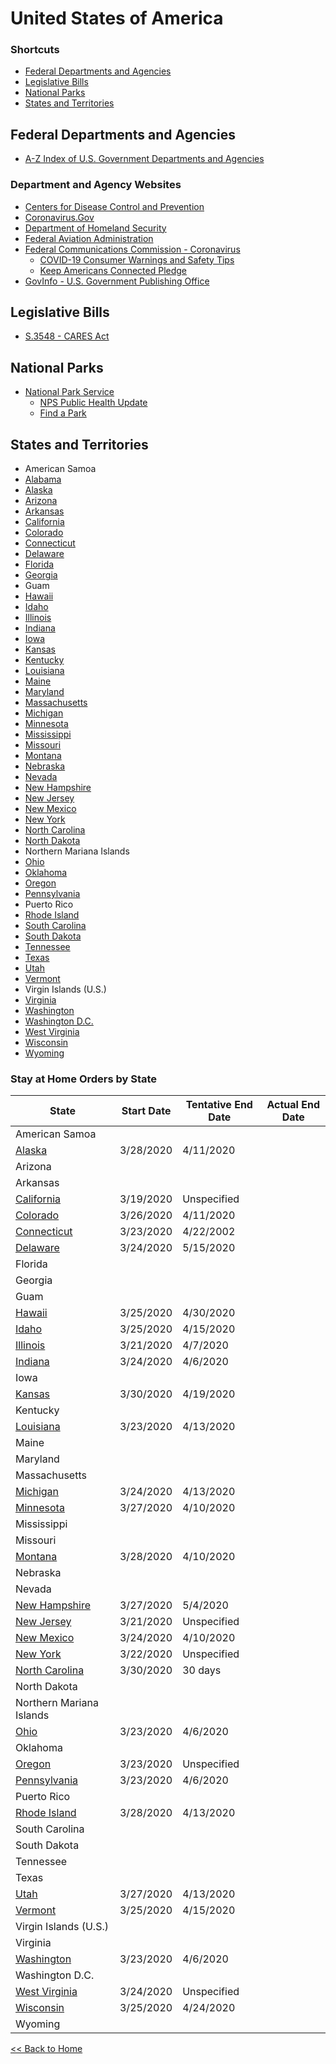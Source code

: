 # United States of America

### Shortcuts

* [Federal Departments and Agencies](README.md#federal-departments-and-agencies)
* [Legislative Bills](README.md#legislative-bills)
* [National Parks](README.md#national-parks)
* [States and Territories](README.md#states-and-territories)

## Federal Departments and Agencies

* [A-Z Index of U.S. Government Departments and Agencies](https://www.usa.gov/federal-agencies)

### Department and Agency Websites

* [Centers for Disease Control and Prevention](https://www.cdc.gov/)
* [Coronavirus.Gov](https://www.coronavirus.gov/)
* [Department of Homeland Security](https://www.dhs.gov/)
* [Federal Aviation Administration](https://www.faa.gov/)
* [Federal Communications Commission - Coronavirus](https://www.fcc.gov/coronavirus)
  * [COVID-19 Consumer Warnings and Safety Tips](https://www.fcc.gov/covid-scams)
  * [Keep Americans Connected Pledge](https://www.fcc.gov/keep-americans-connected)
* [GovInfo - U.S. Government Publishing Office](https://www.govinfo.gov/features/coronavirus)

## Legislative Bills

* [S.3548 - CARES Act](https://www.congress.gov/bill/116th-congress/senate-bill/3548)

## National Parks

* [National Park Service](https://www.nps.gov/)
  * [NPS Public Health Update](https://www.nps.gov/aboutus/news/public-health-update.htm)
  * [Find a Park](https://www.nps.gov/findapark/index.htm)

## States and Territories

* American Samoa
* [Alabama](alabama.md)
* [Alaska](alaska.md)
* [Arizona](arizona.md)
* [Arkansas](arkansas.md)
* [California](california.md)
* [Colorado](colorado.md)
* [Connecticut](connecticut.md)
* [Delaware](delaware.md)
* [Florida](florida.md)
* [Georgia](georgia.md)
* Guam
* [Hawaii](hawaii.md)
* [Idaho](idaho.md)
* [Illinois](illinois.md)
* [Indiana](indiana.md)
* [Iowa](iowa.md)
* [Kansas](kansas.md)
* [Kentucky](kentucky.md)
* [Louisiana](louisiana.md)
* [Maine](maine.md)
* [Maryland](maryland.md)
* [Massachusetts](massachusetts.md)
* [Michigan](michigan.md)
* [Minnesota](minnesota.md)
* [Mississippi](mississippi.md)
* [Missouri](missouri.md)
* [Montana](montana.md)
* [Nebraska](nebraska.md)
* [Nevada](nevada.md)
* [New Hampshire](new-hampshire.md)
* [New Jersey](new-jersey.md)
* [New Mexico](new-mexico.md)
* [New York](new-york.md)
* [North Carolina](north-carolina.md)
* [North Dakota](north-dakota.md)
* Northern Mariana Islands
* [Ohio](ohio.md)
* [Oklahoma](oklahoma.md)
* [Oregon](oregon.md)
* [Pennsylvania](pennsylvania.md)
* Puerto Rico
* [Rhode Island](rhode-island.md)
* [South Carolina](south-carolina.md)
* [South Dakota](south-dakota.md)
* [Tennessee](tennessee.md)
* [Texas](texas.md)
* [Utah](utah.md)
* [Vermont](vermont.md)
* Virgin Islands (U.S.)
* [Virginia](virginia.md)
* [Washington](washington.md)
* [Washington D.C.](washington-dc.md)
* [West Virginia](west-virginia.md)
* [Wisconsin](wisconsin.md)
* [Wyoming](wyoming.md)

### Stay at Home Orders by State

| State | Start Date | Tentative End Date | Actual End Date |
|---|---|---|---|
| American Samoa | | | |
| [Alaska](https://gov.alaska.gov/home/covid19-healthmandates/) | 3/28/2020 | 4/11/2020 | |
| Arizona | | | |
| Arkansas | | | |
| [California](https://covid19.ca.gov/img/Executive-Order-N-33-20.pdf) | 3/19/2020 | Unspecified | |
| [Colorado](https://drive.google.com/file/d/1O1EDCY6-A6QBKxzDImCSF8bBBdOOI3Km/view) | 3/26/2020 | 4/11/2020 | |
| [Connecticut](https://portal.ct.gov/-/media/Office-of-the-Governor/Executive-Orders/Lamont-Executive-Orders/Executive-Order-No-7H.pdf?la=en) | 3/23/2020 | 4/22/2002 | |
| [Delaware](https://news.delaware.gov/2020/03/22/governor-carney-issues-stay-at-home-order-for-delawareans/) | 3/24/2020 | 5/15/2020 | |
| Florida | | | |
| Georgia | | | |
| Guam | | | |
| [Hawaii](https://hawaiicovid19.com/wp-content/uploads/2020/03/2003162-ATG_Third-Supplementary-Proclamation-for-COVID-19-signed-12.pdf) | 3/25/2020 | 4/30/2020 | |
| [Idaho](https://coronavirus.idaho.gov/wp-content/uploads/sites/127/2020/03/statewide-stay-home-order_032520.pdf) | 3/25/2020 | 4/15/2020 | |
| [Illinois](https://www2.illinois.gov/IISNews/21288-Gov._Pritzker_Stay_at_Home_Order.pdf) | 3/21/2020 | 4/7/2020 | |
| [Indiana](https://www.in.gov/gov/files/Executive_Order_20-08_Stay_at_Home.pdf) | 3/24/2020 | 4/6/2020 | |
| Iowa | | | |
| [Kansas](https://governor.kansas.gov/wp-content/uploads/2020/03/EO20-16.pdf) | 3/30/2020 | 4/19/2020 | |
| Kentucky | | | |
| [Louisiana](https://gov.louisiana.gov/assets/Proclamations/2020/JBE-33-2020.pdf) | 3/23/2020 | 4/13/2020 | |
| Maine | | | |
| Maryland | | | |
| Massachusetts | | | |
| [Michigan](https://www.michigan.gov/whitmer/0,9309,7-387-90499_90705-522626--,00.html) | 3/24/2020 | 4/13/2020 | |
| [Minnesota](https://mn.gov/governor/assets/3a.%20EO%2020-20%20FINAL%20SIGNED%20Filed_tcm1055-425020.pdf) | 3/27/2020 | 4/10/2020 | |
| Mississippi | | | |
| Missouri | | | |
| [Montana](https://covid19.mt.gov/Portals/223/Documents/Stay%20at%20Home%20Directive.pdf?ver=2020-03-26-173332-177) | 3/28/2020 | 4/10/2020 | |
| Nebraska | | | |
| Nevada | | | |
| [New Hampshire](https://www.governor.nh.gov/news-media/emergency-orders/documents/emergency-order-17-1.pdf) | 3/27/2020 | 5/4/2020 | |
| [New Jersey](https://covid19.nj.gov/faqs/nj-information/general-public/governor-murphy-announces-statewide-stay-at-home-order-closure-of-all-non-essential-retail-businesses) | 3/21/2020 | Unspecified | |
| [New Mexico](https://cv.nmhealth.org/2020/03/23/state-enacts-further-restrictions-to-stop-spread-including-stay-at-home-instruction/) | 3/24/2020 | 4/10/2020 | |
| [New York](https://coronavirus.health.ny.gov/new-york-state-pause) | 3/22/2020 | Unspecified | |
| [North Carolina](https://files.nc.gov/governor/documents/files/EO121-Stay-at-Home-Order-3.pdf) | 3/30/2020 | 30 days | |
| North Dakota | | | |
| Northern Mariana Islands | | | |
| [Ohio](https://governor.ohio.gov/static/DirectorsOrderStayAtHome.pdf) | 3/23/2020 | 4/6/2020 | |
| Oklahoma | | | |
| [Oregon](https://www.oregon.gov/gov/Documents/executive_orders/eo_20-12.pdf) | 3/23/2020 | Unspecified | |
| [Pennsylvania](https://www.governor.pa.gov/wp-content/uploads/2020/03/03.23.20-TWW-COVID-19-Stay-at-Home-Order.pdf) | 3/23/2020 | 4/6/2020 | |
| Puerto Rico | | | |
| [Rhode Island](http://governor.ri.gov/documents/orders/Executive-Order-20-13.pdf) | 3/28/2020 | 4/13/2020 | |
| South Carolina | | | |
| South Dakota | | | |
| Tennessee | | | |
| Texas | | | |
| [Utah](https://drive.google.com/file/d/1Qey2xIxAEqIxiiAHJyHSxBosmjetkbN7/view) | 3/27/2020 | 4/13/2020 | |
| [Vermont](https://governor.vermont.gov/sites/scott/files/documents/ADDENDUM%206%20TO%20EXECUTIVE%20ORDER%2001-20.pdf) | 3/25/2020 | 4/15/2020 | |
| Virgin Islands (U.S.) | | | |
| Virginia | | | |
| [Washington](https://www.governor.wa.gov/sites/default/files/proclamations/20-25%20Coronovirus%20Stay%20Safe-Stay%20Healthy%20%28tmp%29%20%28002%29.pdf) | 3/23/2020 | 4/6/2020 | |
| Washington D.C. | | | |
| [West Virginia](https://coronavirus-wvgovstatus-cdn.azureedge.net/STAY_AT_HOME_ORDER.pdf) | 3/24/2020 | Unspecified | |
| [Wisconsin](https://content.govdelivery.com/attachments/WIGOV/2020/03/24/file_attachments/1409408/Health%20Order%20%2312%20Safer%20At%20Home.pdf) | 3/25/2020 | 4/24/2020 | |
| Wyoming | | | |

[<< Back to Home](../README.md)
